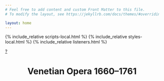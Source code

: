 ```yaml
---
# Feel free to add content and custom Front Matter to this file.
# To modify the layout, see https://jekyllrb.com/docs/themes/#overriding-theme-defaults

layout: home
---
```


{% include_relative scripts-local.html %}
{% include_relative styles-local.html %}
{% include_relative listeners.html %}

<a href="https://wiki.ccarh.org/wiki/Venetian_Opera_Documentation"
    id="help-button" target="_blank">?</a>

<center>
    <h1 class="title"> Venetian Opera 1660–1761</h1>
</center>

<div id="search-fields" class="hidden"></div>

<div class="scroll-container">
    <div class="scrollbar">
        <div class="fake-scroll"></div>
    </div>
    <div class="table-container">
        <div id="search-results"></div>
    </div>
</div>

